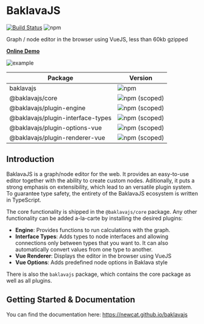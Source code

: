 # BaklavaJS

[![Build Status](https://travis-ci.org/newcat/baklavajs.svg?branch=master)](https://travis-ci.org/newcat/baklavajs)
![npm](https://img.shields.io/npm/v/baklavajs.svg)

Graph / node editor in the browser using VueJS, less than 60kb gzipped

**[Online Demo](https://codesandbox.io/s/baklavajs-example-jyc6f?file=/src/App.vue)**

![example](docs/img/example.png)

| Package | Version |
| --- | --- |
| baklavajs | ![npm](https://img.shields.io/npm/v/baklavajs.svg?style=flat-square) |
| @baklavajs/core | ![npm (scoped)](https://img.shields.io/npm/v/@baklavajs/core.svg?style=flat-square) |
| @baklavajs/plugin-engine | ![npm (scoped)](https://img.shields.io/npm/v/@baklavajs/plugin-engine.svg?style=flat-square) |
| @baklavajs/plugin-interface-types | ![npm (scoped)](https://img.shields.io/npm/v/@baklavajs/plugin-interface-types.svg?style=flat-square) |
| @baklavajs/plugin-options-vue | ![npm (scoped)](https://img.shields.io/npm/v/@baklavajs/plugin-options-vue.svg?style=flat-square) |
| @baklavajs/plugin-renderer-vue | ![npm (scoped)](https://img.shields.io/npm/v/@baklavajs/plugin-renderer-vue.svg?style=flat-square) |

## Introduction
BaklavaJS is a graph/node editor for the web. It provides an easy-to-use editor together with the ability to create custom nodes. Aditionally, it puts a strong emphasis on extensibility, which lead to an versatile plugin system.
To guarantee type safety, the entirety of the BaklavaJS ecosystem is written in TypeScript.

The core functionality is shipped in the `@baklavajs/core` package. Any other functionality can be added a-la-carte by installing the desired plugins:
* **Engine**: Provides functions to run calculations with the graph.
* **Interface Types**: Adds types to node interfaces and allowing connections only between types that you want to. It can also automatically convert values from one type to another.
* **Vue Renderer**: Displays the editor in the browser using VueJS
* **Vue Options**: Adds predefined node options in Baklava style

There is also the `baklavajs` package, which contains the core package as well as all plugins.

## Getting Started & Documentation
You can find the documentation here: https://newcat.github.io/baklavajs
